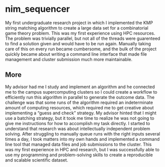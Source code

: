 # nim_sequencer

My first undergraduate research project in which I implemented the KMP string matching algorithm to create a large data set for a combinatorial 
game theory problem. This was my first experience using HPC resources. The problem was trivially parallel, but not all of the threads were guarenteed to find
a solution given and would have to be run again. Manually taking care of this on every run became cumbersome, and the bulk of the project quickly became about
writing a command line interface that made file management and cluster submission much more maintainable. 

## More

My advisor had me I study and implement an algorithm and he connected me to the campus supercomputing clusters so I
could create a workflow to efficiently run this algorithm in parallel to generate the outcome data.
The challenge was that some runs of the algorithm required an indeterminate amount of computing resources, 
which required me to get creative about implementing a “guess and check” strategy. My advisor hinted that I 
might use a batching strategy, but it took me time to realize he was not going to give me instructions for how 
to accomplish my task directly. I started to understand that research was about intellectually independent problem 
solving. After struggling to manually queue runs with the right inputs several times a day, I took matters into my 
own hands and implemented a command line tool that managed data files and job submissions to the cluster. This was my 
first experience in HPC and research, but I was successfully able to use my programming and problem-solving skills to create
a reproducible and scalable scientific dataset. 
